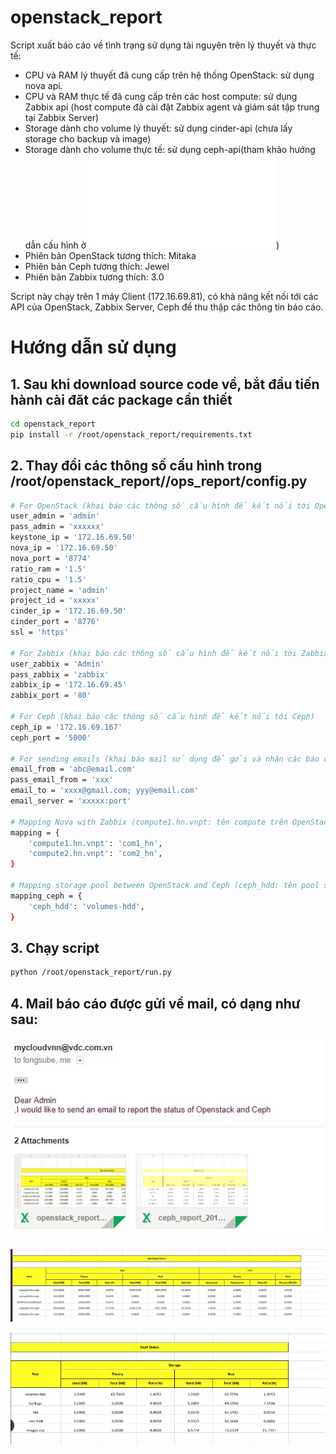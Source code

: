 # openstack_report
Script xuất báo cáo về tình trạng sử dụng tài nguyên trên lý thuyết và thực tế:
 - CPU và RAM lý thuyết đã cung cấp trên hệ thống OpenStack: sử dụng nova api.
 - CPU và RAM thực tế đã cung cấp trên các host compute: sử dụng Zabbix api (host compute đã cài đặt Zabbix agent và giám sát tập trung tại Zabbix Server)
 - Storage dành cho volume lý thuyết: sử dụng cinder-api (chưa lấy storage cho backup và image)
 - Storage dành cho volume thực tế: sử dụng ceph-api(tham khảo hướng dẫn cấu hình ở ![đây](ceph-rest-api.md))
 - Phiên bản OpenStack tương thích: Mitaka
 - Phiên bản Ceph tương thích: Jewel
 - Phiên bản Zabbix tương thích: 3.0

Script này chạy trên 1 máy Client (172.16.69.81), có khả năng kết nối tới các API của OpenStack, Zabbix Server, Ceph để thu thập các thông tin báo cáo.


# Hướng dẫn sử dụng
## 1. Sau khi download source code về, bắt đầu tiến hành cài đăt các package cần thiết

```sh
cd openstack_report
pip install -r /root/openstack_report/requirements.txt 
```


## 2. Thay đổi các thông số cấu hình trong /root/openstack_report//ops_report/config.py
```sh
# For OpenStack (khai báo các thông số cấu hình để kết nối tới OpenStack)
user_admin = 'admin'
pass_admin = 'xxxxxx'
keystone_ip = '172.16.69.50'
nova_ip = '172.16.69.50'
nova_port = '8774'
ratio_ram = '1.5'
ratio_cpu = '1.5'
project_name = 'admin'
project_id = 'xxxxx'
cinder_ip = '172.16.69.50'
cinder_port = '8776'
ssl = 'https'

# For Zabbix (khai báo các thông số cấu hình để kết nối tới Zabbix)
user_zabbix = 'Admin'
pass_zabbix = 'zabbix'
zabbix_ip = '172.16.69.45'
zabbix_port = '80'

# For Ceph (khai báo các thông số cấu hình để kết nối tới Ceph)
ceph_ip = '172.16.69.167'
ceph_port = '5000'

# For sending emails (khai báo mail sử dụng để gửi và nhận các báo cáo thống kê, ngăn cách bằng dấu ;)
email_from = 'abc@email.com'
pass_email_from = 'xxx'
email_to = 'xxxx@gmail.com; yyy@email.com'
email_server = 'xxxxx:port'

# Mapping Nova with Zabbix (compute1.hn.vnpt: tên compute trên OpenStack, com1_hn: tên compute trêm Zabbix)
mapping = {
    'compute1.hn.vnpt': 'com1_hn',
    'compute2.hn.vnpt': 'com2_hn',
}

# Mapping storage pool between OpenStack and Ceph (ceph_hdd: tên pool storage trên OpenStack, volumes_hdd: tên pool volume trên Ceph)
mapping_ceph = {
    'ceph_hdd': 'volumes-hdd',
}
```
## 3. Chạy script
```sh
python /root/openstack_report/run.py
```


## 4. Mail báo cáo được gửi về mail, có dạng như sau:

![mail_1](images/mail_1.jpg)

![mail_2](images/mail_2.jpg)

![mail_3](images/mail_3.jpg)



